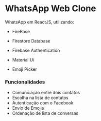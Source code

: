 # WhatsApp Web Clone

WhatsApp em ReactJS, utilizando:

- FireBase
- Firestore Database
- Firebase Authentication

- Material Ui
- Emoji Picker

### Funcionalidades

- Comunicação entre dois contatos
- Escolha na lista de contatos
- Autenticação com o Facebook
- Envio de Emojis
- Ordenação de lista de conversas
